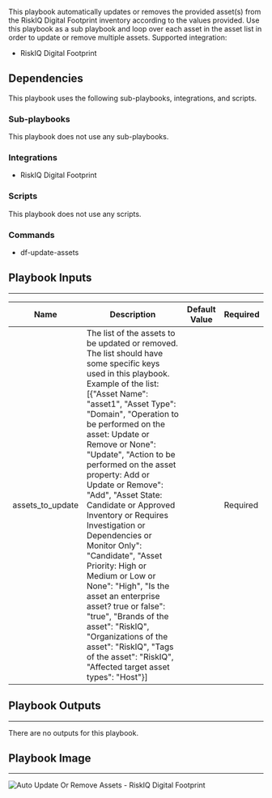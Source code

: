 This playbook automatically updates or removes the provided asset(s) from the RiskIQ Digital Footprint inventory according to the values provided. Use this playbook as a sub playbook and loop over each asset in the asset list in order to update or remove multiple assets.
Supported integration:
- RiskIQ Digital Footprint

## Dependencies
This playbook uses the following sub-playbooks, integrations, and scripts.

### Sub-playbooks
This playbook does not use any sub-playbooks.

### Integrations
* RiskIQ Digital Footprint

### Scripts
This playbook does not use any scripts.

### Commands
* df-update-assets

## Playbook Inputs
---

| **Name** | **Description** | **Default Value** | **Required** |
| --- | --- | --- | --- |
| assets_to_update | The list of the assets to be updated or removed. The list should have some specific keys used in this playbook. Example of the list: \[\{"Asset Name": "asset1", "Asset Type": "Domain", "Operation to be performed on the asset: Update or Remove or None": "Update", "Action to be performed on the asset property: Add or Update or Remove": "Add", "Asset State: Candidate or Approved Inventory or Requires Investigation or Dependencies or Monitor Only": "Candidate", "Asset Priority: High or Medium or Low or None": "High", "Is the asset an enterprise asset? true or false": "true", "Brands of the asset": "RiskIQ", "Organizations of the asset": "RiskIQ", "Tags of the asset": "RiskIQ", "Affected target asset types": "Host"\}\] |  | Required |

## Playbook Outputs
---
There are no outputs for this playbook.

## Playbook Image
---
![Auto Update Or Remove Assets - RiskIQ Digital Footprint](https://raw.githubusercontent.com/cvescan/cvescan/cecf23cfe31b03b76b63daab80b1b7387139c8b6/Packs/RiskIQDigitalFootprint/doc_files/Auto_Update_Or_Remove_Assets_-_RiskIQ_Digital_Footprint.png)